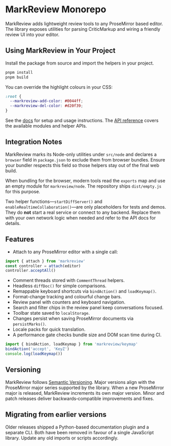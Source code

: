 # MarkReview Monorepo

MarkReview adds lightweight review tools to any ProseMirror based editor. The library exposes utilities for parsing CriticMarkup and wiring a friendly review UI into your editor.

## Using MarkReview in Your Project

Install the package from source and import the helpers in your project.

```bash
pnpm install
pnpm build
```

You can override the highlight colours in your CSS:

```css
:root {
  --markreview-add-color: #0044ff;
  --markreview-del-color: #d20f39;
}
```

See the [docs](docs/index.md) for setup and usage instructions.
The [API reference](docs/api/index.md) covers the available modules and helper APIs.

## Integration Notes

MarkReview marks its Node-only utilities under `src/node` and declares a
`browser` field in `package.json` to exclude them from browser bundles.
Ensure your bundler respects this field so those helpers stay out of the final
web build.

When bundling for the browser, modern tools read the `exports` map and use an
empty module for `markreview/node`. The repository ships `dist/empty.js` for this
purpose.

Two helper functions—`startDiffServer()` and `enableRealtimeCollaboration()`—are
only placeholders for tests and demos. They do **not** start a real service or
connect to any backend. Replace them with your own network logic when needed and
refer to the API docs for details.

## Features

- Attach to any ProseMirror editor with a single call:

```ts
import { attach } from 'markreview'
const controller = attach(editor)
controller.acceptAll()
```

- Comment threads stored with `CommentThread` helpers.
- Headless `diffDoc()` for simple comparisons.
- Remappable keyboard shortcuts via `bindAction()` and `loadKeymap()`.
- Format-change tracking and colourful change bars.
- Review panel with counters and keyboard navigation.
- Search and filter chips in the review panel keep conversations focused.
- Toolbar state saved to `localStorage`.
- Changes persist when saving ProseMirror documents via `persistMarks()`.
- Locale packs for quick translation.
- A performance gate checks bundle size and DOM scan time during CI.

```ts
import { bindAction, loadKeymap } from 'markreview/keymap'
bindAction('accept', 'KeyZ')
console.log(loadKeymap())
```

## Versioning

MarkReview follows [Semantic Versioning](https://semver.org/). Major versions
align with the ProseMirror major series supported by the library. When a new
ProseMirror major is released, MarkReview increments its own major version. Minor
and patch releases deliver backwards‑compatible improvements and fixes.

## Migrating from earlier versions

Older releases shipped a Python-based documentation plugin and a separate CLI.
Both have been removed in favour of a single JavaScript library. Update any old
imports or scripts accordingly.
